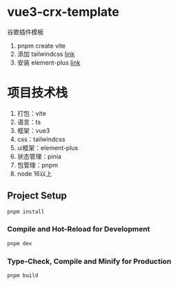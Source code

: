 # vue3-crx-template
谷歌插件模板

1. pnpm create vite
2. 添加 tailwindcss [link](https://tailwindcss.com/docs/guides/vite#vue)
3. 安装 element-plus [link](https://element-plus.org/zh-CN/guide/installation.html)

# 项目技术栈
1. 打包：vite
2. 语言：ts
3. 框架：vue3
4. css：tailwindcss
5. ui框架：element-plus
6. 状态管理：pinia
7. 包管理：pnpm
8. node 16以上

## Project Setup

```sh
pnpm install
```

### Compile and Hot-Reload for Development

```sh
pnpm dev
```

### Type-Check, Compile and Minify for Production

```sh
pnpm build
```
